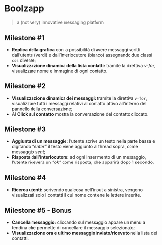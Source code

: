 # Boolzapp 
> a (not very) innovative messaging platform

## Milestone #1
- **Replica della grafica** con la possibilità di avere messaggi scritti dall’utente (verdi) e dall’interlocutore (bianco) assegnando due classi `css` diverse;
- **Visualizzazione dinamica della lista contatti:** tramite la direttiva *v-for*, visualizzare nome e immagine di ogni contatto.

## Milestone #2
- **Visualizzazione dinamica dei messaggi:** tramite la direttiva `v-for`, visualizzare tutti i messaggi relativi al contatto attivo all’interno del pannello della conversazione;
- Al **Click sul contatto** mostra la conversazione del contatto cliccato.

## Milestone #3
- **Aggiunta di un messaggio:** l’utente scrive un testo nella parte bassa e digitando *“enter”* il testo viene aggiunto al thread sopra, come messaggio *sent*;
- **Risposta dall’interlocutore:** ad ogni inserimento di un messaggio, l’utente riceverà un *“ok”* come risposta, che apparirà dopo 1 secondo.

## Milestone #4
- **Ricerca utenti:** scrivendo qualcosa nell’input a sinistra, vengono visualizzati solo i contatti il cui nome contiene le lettere inserite.

## Milestone #5 - Bonus
- **Cancella messaggio:** cliccando sul messaggio appare un menu a tendina che permette di cancellare il messaggio selezionato;
- **Visualizzazione ora e ultimo messaggio inviato/ricevuto** nella lista dei contatti.






